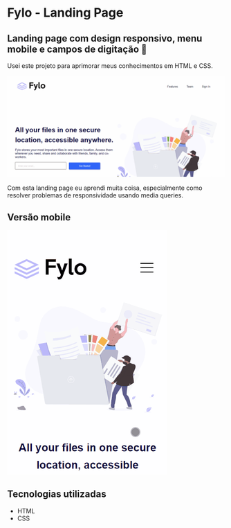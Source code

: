 # Fylo - Landing Page
## Landing page com design responsivo, menu mobile e campos de digitação 🧩

Usei este projeto para aprimorar meus conhecimentos em HTML e CSS.

[<img src="src/img/fylo-readme.gif" alt="Layout desktop do site">](https://kellysondias.github.io/fylo/)

 Com esta landing page eu aprendi muita coisa, especialmente como resolver problemas de responsividade usando media queries.
 
 ## Versão mobile

 [<img src="src/img/fylo-readme-mobile.gif" alt="Layout mobile do site">](https://kellysondias.github.io/fylo/)

 ## Tecnologias utilizadas
 - HTML
 - CSS

